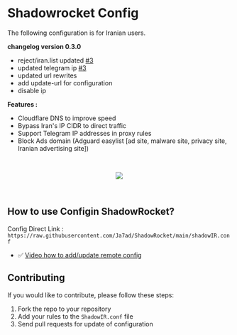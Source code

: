 # Shadowrocket Config

The following configuration is for Iranian users.

**changelog version 0.3.0**

- reject/iran.list updated [#3](https://github.com/Ja7ad/ShadowRocket/issues/3)
- updated telegram ip [#3](https://github.com/Ja7ad/ShadowRocket/issues/3)
- updated url rewrites
- add update-url for configuration
- disable ip

**Features :**

- Cloudflare DNS to improve speed
- Bypass Iran's IP CIDR to direct traffic 
- Support Telegram IP addresses in proxy rules
- Block Ads domain (Adguard easylist [ad site, malware site, privacy site, Iranian advertising site])

</br>
<p align='center'>
<img src="https://raw.githubusercontent.com/Ja7ad/ShadowRocket/main/img/screenshot.jpg">
</p>
</br>

## How to use Configin ShadowRocket?

Config Direct Link : `https://raw.githubusercontent.com/Ja7ad/ShadowRocket/main/shadowIR.conf`

- ✅ [Video how to add/update remote config](https://raw.githubusercontent.com/Ja7ad/ShadowRocket/main/video/config.mp4)


## Contributing

If you would like to contribute, please follow these steps:

1. Fork the repo to your repository
2. Add your rules to the `ShadowIR.conf` file
3. Send pull requests for update of configuration
